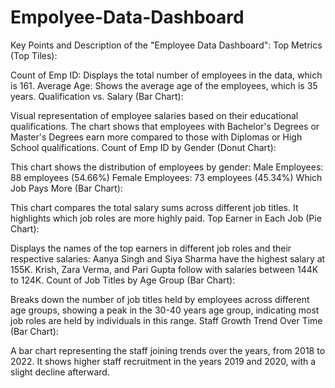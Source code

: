 # Empolyee-Data-Dashboard

Key Points and Description of the "Employee Data Dashboard":
Top Metrics (Top Tiles):

Count of Emp ID: Displays the total number of employees in the data, which is 161.
Average Age: Shows the average age of the employees, which is 35 years.
Qualification vs. Salary (Bar Chart):

Visual representation of employee salaries based on their educational qualifications. The chart shows that employees with Bachelor's Degrees or Master's Degrees earn more compared to those with Diplomas or High School qualifications.
Count of Emp ID by Gender (Donut Chart):

This chart shows the distribution of employees by gender:
Male Employees: 88 employees (54.66%)
Female Employees: 73 employees (45.34%)
Which Job Pays More (Bar Chart):

This chart compares the total salary sums across different job titles. It highlights which job roles are more highly paid.
Top Earner in Each Job (Pie Chart):

Displays the names of the top earners in different job roles and their respective salaries:
Aanya Singh and Siya Sharma have the highest salary at 155K.
Krish, Zara Verma, and Pari Gupta follow with salaries between 144K to 124K.
Count of Job Titles by Age Group (Bar Chart):

Breaks down the number of job titles held by employees across different age groups, showing a peak in the 30-40 years age group, indicating most job roles are held by individuals in this range.
Staff Growth Trend Over Time (Bar Chart):

A bar chart representing the staff joining trends over the years, from 2018 to 2022. It shows higher staff recruitment in the years 2019 and 2020, with a slight decline afterward.
